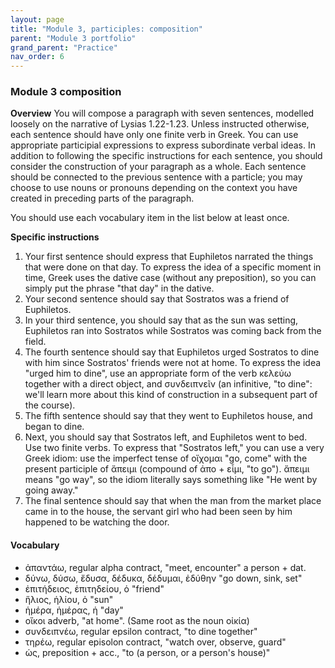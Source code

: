 ```yaml
---
layout: page
title: "Module 3, participles: composition"
parent: "Module 3 portfolio"
grand_parent: "Practice"
nav_order: 6
---
```


### Module 3 composition

**Overview** You will compose a paragraph with seven sentences, modelled loosely on the narrative of Lysias 1.22-1.23.  Unless instructed otherwise, each sentence should have only one finite verb in Greek.  You can use appropriate participial expressions to express subordinate verbal ideas.  In addition to following the specific instructions for each sentence, you should consider the construction of your paragraph as a whole. Each sentence should be connected to the previous sentence with a particle;  you may choose to use nouns or pronouns depending on the context you have created in preceding parts of the paragraph.

You should use each vocabulary item in the list below at least once.

**Specific instructions**

1. Your first sentence should express that Euphiletos narrated the things that were done on that day. To express the idea of a specific moment in time, Greek uses the dative case (without any preposition), so you can simply put the phrase "that day" in the dative.
1. Your second sentence should say that Sostratos was a friend of Euphiletos.
1. In your third sentence, you should say that as the sun was setting, Euphiletos ran into Sostratos while Sostratos was coming back from the field.
1. The fourth sentence should say that Euphiletos urged Sostratos to dine with him since Sostratos' friends were not at home.  To express the idea "urged him to dine", use an appropriate form of the verb κελεύω together with a direct object, and συνδειπνεῖν (an infinitive, "to dine": we'll learn more about this kind of construction in a subsequent part of the course).
1. The fifth sentence should say that they went to Euphiletos house,  and began to dine.
1. Next, you should say that Sostratos left, and Euphiletos went to bed.  Use two finite verbs.  To express that "Sostratos left," you can use a very Greek idiom: use the imperfect tense of οἴχομαι "go, come" with the present participle of ἄπειμι (compound of ἀπο + εἶμι, "to go").  ἄπειμι means "go way", so the idiom literally says something like "He went by going away."
1. The final sentence should say that when the man from the market place came in to the house, the servant girl who had been seen by him happened to be watching the door.


#### Vocabulary

- ἀπαντάω, regular alpha contract, "meet, encounter" a person + dat.
- δύνω, δύσω, ἔδυσα, δέδυκα, δέδυμαι, ἐδύθην "go down, sink, set"
- ἐπιτήδειος, ἐπιτηδείου, ὁ "friend"  
- ἥλιος, ἡλίου, ὁ "sun"
- ἡμέρα, ἡμέρας, ἡ "day"
- οἴκοι adverb, "at home". (Same root as the noun οἰκία)
- συνδειπνέω, regular epsilon contract, "to dine together"
- τηρέω, regular episolon contract, "watch over, observe, guard"
- ὡς, preposition + acc., "to (a person, or a person's house)"



